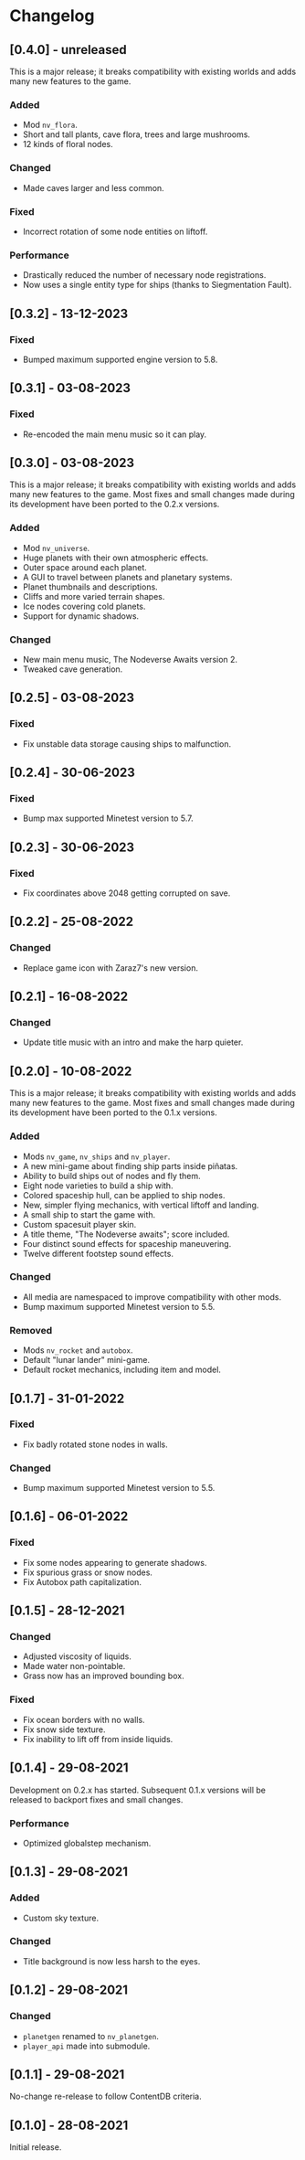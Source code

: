 # Changelog
## [0.4.0] - unreleased
This is a major release; it breaks compatibility with existing worlds and adds
many new features to the game.

### Added
 - Mod `nv_flora`.
 - Short and tall plants, cave flora, trees and large mushrooms.
 - 12 kinds of floral nodes.

### Changed
 - Made caves larger and less common.

### Fixed
 - Incorrect rotation of some node entities on liftoff.

### Performance
 - Drastically reduced the number of necessary node registrations.
 - Now uses a single entity type for ships (thanks to Siegmentation Fault).

## [0.3.2] - 13-12-2023
### Fixed
 - Bumped maximum supported engine version to 5.8.

## [0.3.1] - 03-08-2023
### Fixed
 - Re-encoded the main menu music so it can play.

## [0.3.0] - 03-08-2023
This is a major release; it breaks compatibility with existing worlds and adds
many new features to the game. Most fixes and small changes made during its
development have been ported to the 0.2.x versions.

### Added
 - Mod `nv_universe`.
 - Huge planets with their own atmospheric effects.
 - Outer space around each planet.
 - A GUI to travel between planets and planetary systems.
 - Planet thumbnails and descriptions.
 - Cliffs and more varied terrain shapes.
 - Ice nodes covering cold planets.
 - Support for dynamic shadows.

### Changed
 - New main menu music, The Nodeverse Awaits version 2.
 - Tweaked cave generation.

## [0.2.5] - 03-08-2023
### Fixed
 - Fix unstable data storage causing ships to malfunction.

## [0.2.4] - 30-06-2023
### Fixed
 - Bump max supported Minetest version to 5.7.

## [0.2.3] - 30-06-2023
### Fixed
 - Fix coordinates above 2048 getting corrupted on save.

## [0.2.2] - 25-08-2022
### Changed
 - Replace game icon with Zaraz7's new version.

## [0.2.1] - 16-08-2022
### Changed
 - Update title music with an intro and make the harp quieter.

## [0.2.0] - 10-08-2022
This is a major release; it breaks compatibility with existing worlds and adds
many new features to the game. Most fixes and small changes made during its
development have been ported to the 0.1.x versions.

### Added
 - Mods `nv_game`, `nv_ships` and `nv_player`.
 - A new mini-game about finding ship parts inside piñatas.
 - Ability to build ships out of nodes and fly them.
 - Eight node varieties to build a ship with.
 - Colored spaceship hull, can be applied to ship nodes.
 - New, simpler flying mechanics, with vertical liftoff and landing.
 - A small ship to start the game with.
 - Custom spacesuit player skin.
 - A title theme, "The Nodeverse awaits"; score included.
 - Four distinct sound effects for spaceship maneuvering.
 - Twelve different footstep sound effects.

### Changed
 - All media are namespaced to improve compatibility with other mods.
 - Bump maximum supported Minetest version to 5.5.

### Removed
 - Mods `nv_rocket` and `autobox`.
 - Default "lunar lander" mini-game.
 - Default rocket mechanics, including item and model.

## [0.1.7] - 31-01-2022
### Fixed
 - Fix badly rotated stone nodes in walls.

### Changed
 - Bump maximum supported Minetest version to 5.5.

## [0.1.6] - 06-01-2022
### Fixed
 - Fix some nodes appearing to generate shadows.
 - Fix spurious grass or snow nodes.
 - Fix Autobox path capitalization.

## [0.1.5] - 28-12-2021
### Changed
 - Adjusted viscosity of liquids.
 - Made water non-pointable.
 - Grass now has an improved bounding box.

### Fixed
 - Fix ocean borders with no walls.
 - Fix snow side texture.
 - Fix inability to lift off from inside liquids.

## [0.1.4] - 29-08-2021
Development on 0.2.x has started. Subsequent 0.1.x versions will be released to
backport fixes and small changes.

### Performance
 - Optimized globalstep mechanism.

## [0.1.3] - 29-08-2021
### Added
 - Custom sky texture.

### Changed
 - Title background is now less harsh to the eyes.

## [0.1.2] - 29-08-2021
### Changed
 - `planetgen` renamed to `nv_planetgen`.
 - `player_api` made into submodule.

## [0.1.1] - 29-08-2021
No-change re-release to follow ContentDB criteria.

## [0.1.0] - 28-08-2021
Initial release.
